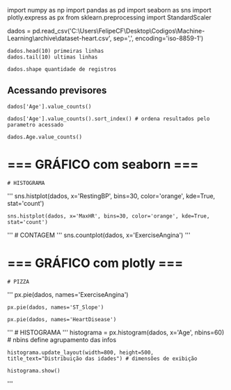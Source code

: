 import numpy as np
import pandas as pd
import seaborn as sns
import plotly.express as px
from sklearn.preprocessing import StandardScaler

dados = pd.read_csv('C:\\Users\\FelipeCF\\Desktop\\Codigos\\Machine-Learning\\archive\\dataset-heart.csv',
                    sep=',', encoding='iso-8859-1')

    dados.head(10) primeiras linhas
    dados.tail(10) ultimas linhas

    dados.shape quantidade de registros

## Acessando previsores
    dados['Age'].value_counts()

    dados['Age'].value_counts().sort_index() # ordena resultados pelo parametro acessado

    dados.Age.value_counts()

# ===   GRÁFICO com seaborn ===

    # HISTOGRAMA
'''
    sns.histplot(dados, x='RestingBP', bins=30, color='orange', kde=True, stat='count')

    sns.histplot(dados, x='MaxHR', bins=30, color='orange', kde=True, stat='count')
'''
    # CONTAGEM
'''
    sns.countplot(dados, x='ExerciseAngina')
'''

# ===   GRÁFICO com plotly ===

    # PIZZA
'''
    px.pie(dados, names='ExerciseAngina')

    px.pie(dados, names='ST_Slope')

    px.pie(dados, names='HeartDisease')
'''
    # HISTOGRAMA
'''
    histograma = px.histogram(dados, x='Age', nbins=60) # nbins define agrupamento das infos

    histograma.update_layout(width=800, height=500, title_text="Distribuição das idades") # dimensões de exibição

    histograma.show()
'''





